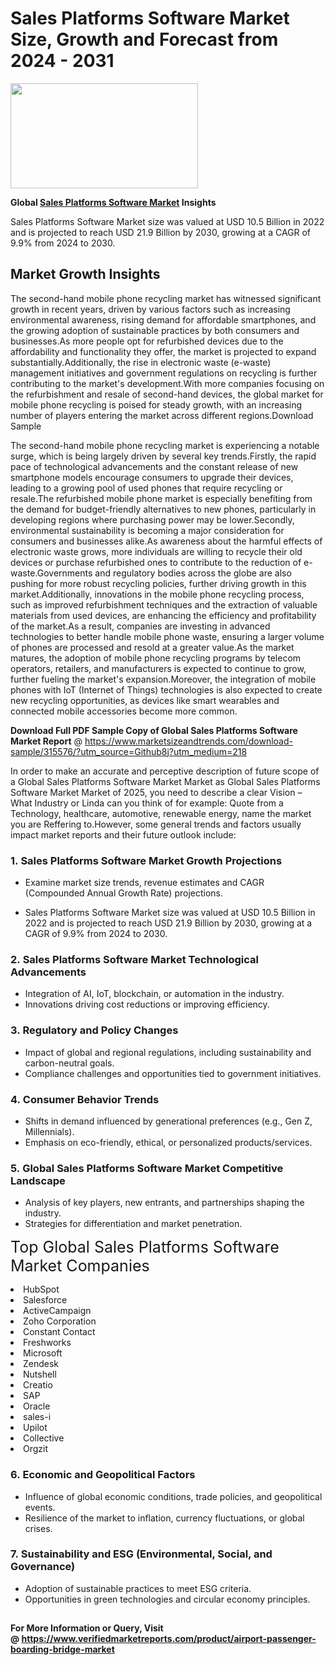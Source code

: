 <H1>Sales Platforms Software Market Size, Growth and Forecast from 2024 - 2031</H1><img class="aligncenter size-medium wp-image-584254" src="https://thirdeyenews.in/wp-content/uploads/2024/09/Global-Market-Research-300x168.jpeg" alt="" width="300" height="168" /><p><strong>Global&nbsp;<a href="https://www.marketsizeandtrends.com/download-sample/315576/?utm_source=Github8j?utm_medium=218">Sales Platforms Software Market</a> Insights</strong></p><p>Sales Platforms Software Market size was valued at USD 10.5 Billion in 2022 and is projected to reach USD 21.9 Billion by 2030, growing at a CAGR of 9.9% from 2024 to 2030.</p><p><h2>Market Growth Insights</h2> <p>The second-hand mobile phone recycling market has witnessed significant growth in recent years, driven by various factors such as increasing environmental awareness, rising demand for affordable smartphones, and the growing adoption of sustainable practices by both consumers and businesses.As more people opt for refurbished devices due to the affordability and functionality they offer, the market is projected to expand substantially.Additionally, the rise in electronic waste (e-waste) management initiatives and government regulations on recycling is further contributing to the market's development.With more companies focusing on the refurbishment and resale of second-hand devices, the global market for mobile phone recycling is poised for steady growth, with an increasing number of players entering the market across different regions.Download Sample</p> <p>The second-hand mobile phone recycling market is experiencing a notable surge, which is being largely driven by several key trends.Firstly, the rapid pace of technological advancements and the constant release of new smartphone models encourage consumers to upgrade their devices, leading to a growing pool of used phones that require recycling or resale.The refurbished mobile phone market is especially benefiting from the demand for budget-friendly alternatives to new phones, particularly in developing regions where purchasing power may be lower.Secondly, environmental sustainability is becoming a major consideration for consumers and businesses alike.As awareness about the harmful effects of electronic waste grows, more individuals are willing to recycle their old devices or purchase refurbished ones to contribute to the reduction of e-waste.Governments and regulatory bodies across the globe are also pushing for more robust recycling policies, further driving growth in this market.Additionally, innovations in the mobile phone recycling process, such as improved refurbishment techniques and the extraction of valuable materials from used devices, are enhancing the efficiency and profitability of the market.As a result, companies are investing in advanced technologies to better handle mobile phone waste, ensuring a larger volume of phones are processed and resold at a greater value.As the market matures, the adoption of mobile phone recycling programs by telecom operators, retailers, and manufacturers is expected to continue to grow, further fueling the market's expansion.Moreover, the integration of mobile phones with IoT (Internet of Things) technologies is also expected to create new recycling opportunities, as devices like smart wearables and connected mobile accessories become more common.</p><p><span class=""><strong>Download Full PDF Sample Copy of Global Sales Platforms Software Market Report</strong> @ <a href="https://www.marketsizeandtrends.com/download-sample/315576/?utm_source=Github8j?utm_medium=218" target="_blank">https://www.marketsizeandtrends.com/download-sample/315576/?utm_source=Github8j?utm_medium=218</a></span></p><p>In order to make an accurate and perceptive description of future scope of a Global&nbsp;Sales Platforms Software Market Market as Global&nbsp;Sales Platforms Software Market Market of 2025, you need to describe a clear Vision &ndash; What Industry or Linda can you think of for example: Quote from a Technology, healthcare, automotive, renewable energy, name the market you are Reffering to.However, some general trends and factors usually impact market reports and their future outlook include:</p><h3>1.&nbsp;<strong>Sales Platforms Software Market Growth Projections</strong></h3><ul><li>Examine market size trends, revenue estimates and CAGR (Compounded Annual Growth Rate) projections.</li><li><p>Sales Platforms Software Market size was valued at USD 10.5 Billion in 2022 and is projected to reach USD 21.9 Billion by 2030, growing at a CAGR of 9.9% from 2024 to 2030.</p></li></ul><h3>2.&nbsp;<strong>Sales Platforms Software Market Technological Advancements</strong></h3><ul><li>Integration of AI, IoT, blockchain, or automation in the industry.</li><li>Innovations driving cost reductions or improving efficiency.</li></ul><h3>3.&nbsp;<strong>Regulatory and Policy Changes</strong></h3><ul><li>Impact of global and regional regulations, including sustainability and carbon-neutral goals.</li><li>Compliance challenges and opportunities tied to government initiatives.</li></ul><h3>4.&nbsp;<strong>Consumer Behavior Trends</strong></h3><ul><li>Shifts in demand influenced by generational preferences (e.g., Gen Z, Millennials).</li><li>Emphasis on eco-friendly, ethical, or personalized products/services.</li></ul><h3>5.&nbsp;<strong>Global Sales Platforms Software Market Competitive Landscape</strong></h3><ul><li>Analysis of key players, new entrants, and partnerships shaping the industry.</li><li>Strategies for differentiation and market penetration.</li></ul><p data-pm-slice="1 1 []"><span style="color: inherit; font-family: inherit; font-size: 25px;">Top Global Sales Platforms Software Market Companies</span></p><div class="" data-test-id=""><p><li>HubSpot</li><li> Salesforce</li><li> ActiveCampaign</li><li> Zoho Corporation</li><li> Constant Contact</li><li> Freshworks</li><li> Microsoft</li><li> Zendesk</li><li> Nutshell</li><li> Creatio</li><li> SAP</li><li> Oracle</li><li> sales-i</li><li> Upilot</li><li> Collective</li><li> Orgzit</li></p></div><h3>6.&nbsp;<strong>Economic and Geopolitical Factors</strong></h3><ul><li>Influence of global economic conditions, trade policies, and geopolitical events.</li><li>Resilience of the market to inflation, currency fluctuations, or global crises.</li></ul><h3>7.&nbsp;<strong>Sustainability and ESG (Environmental, Social, and Governance)</strong></h3><ul><li>Adoption of sustainable practices to meet ESG criteria.</li><li>Opportunities in green technologies and circular economy principles.</li></ul><h2><strong style="font-size: 14px;">For More Information or Query, Visit @&nbsp;</strong><a style="background-color: #ffffff; font-size: 14px;" href="https://www.marketsizeandtrends.com/report/sales-platforms-software-market/" target="_blank">https://www.verifiedmarketreports.com/product/airport-passenger-boarding-bridge-market</a></h2>